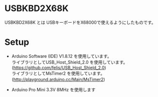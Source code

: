 # USBKBD2X68K

USBKBD2X68K とは USBキーボードをX68000で使えるようにしたものです。<br>

# Setup
* Arduino Software (IDE) V1.8.12 を使用しています。<br>
 ライブラリとしてUSB_Host_Shield_2.0 を使用しています。 <br>
  (https://github.com/felis/USB_Host_Shield_2.0) <br>
 ライブラリとしてMsTimer2 を使用しています。 <br>
  (http://playground.arduino.cc/Main/MsTimer2)　<br>
- Arduino Pro Mini 3.3V 8MHz を使用します <br>
